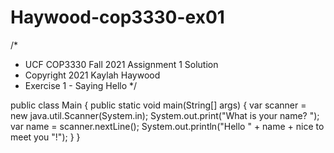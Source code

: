 # Haywood-cop3330-ex01
/*
 *  UCF COP3330 Fall 2021 Assignment 1 Solution
 *  Copyright 2021 Kaylah Haywood
 *  Exercise 1 - Saying Hello
 */

public class Main {
  public static void main(String[] args) {
    var scanner = new java.util.Scanner(System.in);
    System.out.print("What is your name? ");
    var name = scanner.nextLine();
    System.out.println("Hello " + name + nice to meet you "!");
  }
}

